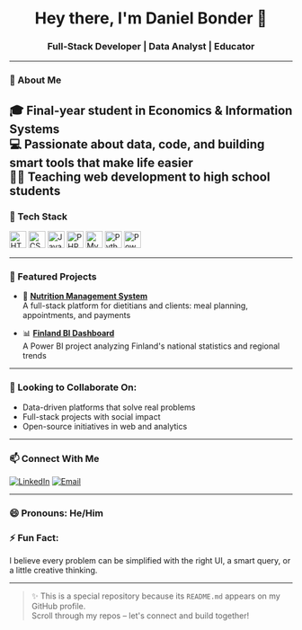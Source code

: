 <h1 align="center">Hey there, I'm Daniel Bonder 👋</h1>
<h3 align="center">Full-Stack Developer | Data Analyst | Educator</h3>

---

### 🚀 About Me
🎓 Final-year student in **Economics & Information Systems**  
💻 Passionate about **data**, **code**, and building smart tools that make life easier  
👨‍🏫 Teaching web development to high school students  
---

### 🔧 Tech Stack

<p align="left">
  <img src="https://cdn.jsdelivr.net/gh/devicons/devicon/icons/html5/html5-original.svg" height="30" alt="HTML5" />
  <img src="https://cdn.jsdelivr.net/gh/devicons/devicon/icons/css3/css3-original.svg" height="30" alt="CSS3" />
  <img src="https://cdn.jsdelivr.net/gh/devicons/devicon/icons/javascript/javascript-original.svg" height="30" alt="JavaScript" />
  <img src="https://cdn.jsdelivr.net/gh/devicons/devicon/icons/php/php-original.svg" height="30" alt="PHP" />
  <img src="https://cdn.jsdelivr.net/gh/devicons/devicon/icons/mysql/mysql-original.svg" height="30" alt="MySQL" />
  <img src="https://cdn.jsdelivr.net/gh/devicons/devicon/icons/python/python-original.svg" height="30" alt="Python" />
  <img src="https://upload.wikimedia.org/wikipedia/commons/c/cf/New_Power_BI_Logo.svg" height="30" alt="Power BI" />
</p>

---

### 📌 Featured Projects

- 🧠 **[Nutrition Management System](https://github.com/DanielBonder/Nutrition-Management-System)**  
  A full-stack platform for dietitians and clients: meal planning, appointments, and payments

- 📊 **[Finland BI Dashboard](https://github.com/DanielBonder/Finland-BI-Dashboard)**  
  A Power BI project analyzing Finland's national statistics and regional trends
---

### 🤝 Looking to Collaborate On:
- Data-driven platforms that solve real problems  
- Full-stack projects with social impact  
- Open-source initiatives in web and analytics

---

### 📫 Connect With Me

[![LinkedIn](https://img.shields.io/badge/LinkedIn-Daniel_Bonder-blue?style=flat-square&logo=linkedin)](https://www.linkedin.com/in/daniel-bonder/)
[![Email](https://img.shields.io/badge/Email-danielbonderwork@gmail.com-red?style=flat-square&logo=gmail)](mailto:danielbonder123@gmail.com)

---

### 😄 Pronouns: He/Him  
### ⚡ Fun Fact:
I believe every problem can be simplified with the right UI, a smart query, or a little creative thinking.

---

> ✨ This is a special repository because its `README.md` appears on my GitHub profile.  
> Scroll through my repos – let's connect and build together!
